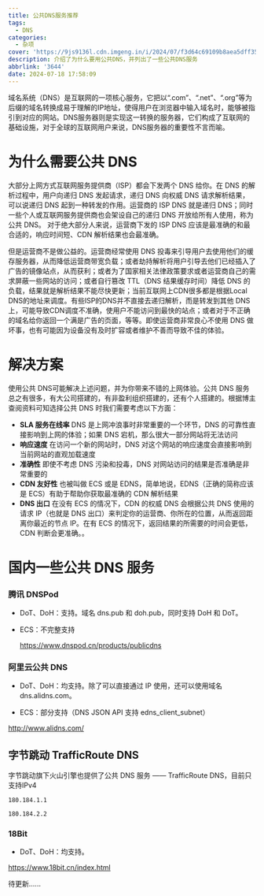 ```yaml
---
title: 公共DNS服务推荐
tags:
  - DNS
categories:
  - 杂项
cover: 'https://9js9136l.cdn.imgeng.in/i/2024/07/f3d64c69109b8aea5dff3569dc2bb92c.webp'
description: 介绍了为什么要用公共DNS，并列出了一些公共DNS服务
abbrlink: '3644'
date: 2024-07-18 17:58:09
---
```


域名系统（DNS）是互联网的一项核心服务，它把以“.com”、“.net”、“.org”等为后缀的域名转换成易于理解的IP地址，使得用户在浏览器中输入域名时，能够被指引到对应的网站。DNS服务器则是实现这一转换的服务器，它们构成了互联网的基础设施，对于全球的互联网用户来说，DNS服务器的重要性不言而喻。

# 为什么需要公共 DNS

大部分上网方式互联网服务提供商（ISP）都会下发两个 DNS 给你。在 DNS 的解析过程中，用户向递归 DNS 发起请求，递归 DNS 向权威 DNS 请求解析结果，可以说递归 DNS 起到一种转发的作用。运营商的 ISP DNS 就是递归 DNS；同时一些个人或互联网服务提供商也会架设自己的递归 DNS 开放给所有人使用，称为公共 DNS。 对于绝大部分人来说，运营商下发的 ISP DNS 应该是最准确的和最合适的，响应时间短、CDN 解析结果也会最准确。

但是运营商不是做公益的。运营商经常使用 DNS 投毒来引导用户去使用他们的缓存服务器，从而降低运营商带宽负载；或者劫持解析将用户引导去他们已经插入了广告的镜像站点，从而获利；或者为了国家相关法律政策要求或者运营商自己的需求屏蔽一些网站的访问；或者自行篡改 TTL（DNS 结果缓存时间）降低 DNS 的负载，结果就是解析结果不能尽快更新；当前互联网上CDN很多都是根据Local DNS的地址来调度。有些ISP的DNS并不直接去递归解析，而是转发到其他 DNS上，可能导致CDN调度不准确，使用户不能访问到最快的站点；或者对于不正确的域名给你返回一个满是广告的页面，等等。即使运营商非常良心不使用 DNS 做坏事，也有可能因为设备没有及时扩容或者维护不善而导致不佳的体验。

# 解决方案

使用公共 DNS可能解决上述问题，并为你带来不错的上网体验。公共 DNS 服务总之有很多，有大公司搭建的，有非盈利组织搭建的，还有个人搭建的。根据博主查阅资料可知选择公共 DNS 时我们需要考虑以下方面：

- **SLA 服务在线率** DNS 是上网冲浪事时非常重要的一个环节，DNS 的可靠性直接影响到上网的体验；如果 DNS 宕机，那么很大一部分网站将无法访问 
- **响应速度** 在访问一个新的网站时，DNS 对这个网站的响应速度会直接影响到当前网站的直观加载速度 
- **准确性** 即使不考虑 DNS 污染和投毒，DNS 对网站访问的结果是否准确是非常重要的 
- **CDN 友好性** 也被叫做 ECS 或是 EDNS，简单地说，EDNS（正确的简称应该是 ECS）有助于帮助你获取最准确的 CDN 解析结果 
-  **DNS 出口** 在没有 ECS 的情况下，CDN 的权威 DNS 会根据公共 DNS 使用的请求 IP（也就是 DNS 出口）来判定你的运营商、你所在的位置，从而返回距离你最近的节点 IP。在有 ECS 的情况下，返回结果的所需要的时间会更低，CDN 判断会更准确。。

# 国内一些公共 DNS 服务

### 腾讯 DNSPod

- DoT、DoH：支持。域名 dns.pub 和 doh.pub，同时支持 DoH 和 DoT。

- ECS：不完整支持

  https://www.dnspod.cn/products/publicdns

### 阿里云公共 DNS

- DoT、DoH：均支持。除了可以直接通过 IP 使用，还可以使用域名 dns.alidns.com。 

- ECS：部分支持（DNS JSON API 支持 edns_client_subnet）

 http://www.alidns.com/
 
 ## 字节跳动 TrafficRoute DNS
字节跳动旗下火山引擎也提供了公共 DNS 服务 —— TrafficRoute DNS，目前只支持IPv4

`180.184.1.1`

`180.184.2.2`



### 18Bit

- DoT、DoH：均支持。

https://www.18bit.cn/index.html

待更新......
